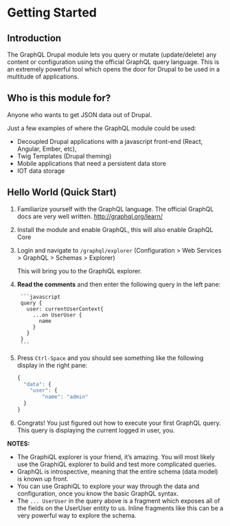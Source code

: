 # Getting Started

## Introduction

The GraphQL Drupal module lets you query or mutate (update/delete)  any content or configuration using the official GraphQL query language. This is an extremely powerful tool which opens the door for Drupal to be used in a multitude of applications.



## Who is this module for? 

Anyone who wants to get JSON data out of Drupal. 

Just a few examples of where the GraphQL module could be used:

* Decoupled Drupal applications with a javascript front-end (React, Angular, Ember, etc), 
* Twig Templates (Drupal theming)
* Mobile applications that need a persistent data store
* IOT data storage

## Hello World (Quick Start)

1. Familiarize yourself with the GraphQL language. The official GraphQL docs are very well written. 
http://graphql.org/learn/
2. Install the module and enable GraphQL, this will also enable GraphQL Core

3. Login and navigate to `/graphql/explorer` 
(Configuration > Web Services > GraphQL > Schemas > Explorer)

    This will bring you to the GraphiQL explorer. 

4. **Read the comments** and then enter the following query in the left pane: 

        ```javascript
        query {
          user: currentUserContext{
            ...on UserUser {
              name
            }
          }
        }
        ```

5. Press `Ctrl-Space` and you should see something like the following display in the right pane: 
    
    ```javascript
    {
      "data": {
        "user": {
            "name": "admin"
      }
    }
    ```

6. Congrats! You just figured out how to execute your first GraphQL query. This query is displaying the current logged in user, you. 


**NOTES:**
* The GraphiQL explorer is your friend, it’s amazing. You will most likely use the GraphiQL explorer to build and test more complicated queries. 
* GraphQL is introspective, meaning that the entire schema (data model) is known up front. 
* You can use GraphiQL to explore your way through the data and configuration, once you know the basic GraphQL syntax. 
* The `... UserUser` in the query above is a fragment which exposes all of the fields on the UserUser entity to us. Inline fragments like this can be a very powerful way to explore the schema. 
